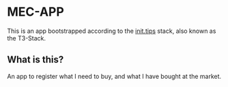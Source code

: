 # MEC-APP

This is an app bootstrapped according to the [init.tips](https://init.tips) stack, also known as the T3-Stack.

## What is this?
An app to register what I need to buy, and what I have bought at the market.